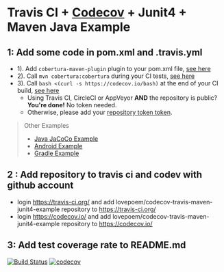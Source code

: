 
Travis CI + [Codecov][0] + Junit4 + Maven Java Example
===============================
## 1: Add some code in  pom.xml and .travis.yml
* 1). Add `cobertura-maven-plugin` plugin to your pom.xml file, [see here](https://github.com/lovepoem/codecov-travis-maven-junit4-example/blob/master/pom.xml#L39-L50)
* 2). Call `mvn cobertura:cobertura` during your CI tests, [see here](https://github.com/lovepoem/codecov-travis-maven-junit4-example/blob/master/.travis.yml#L4)
* 3). Call `bash <(curl -s https://codecov.io/bash)` at the end of your CI build, [see here](https://github.com/lovepoem/codecov-travis-maven-junit4-example/blob/master/.travis.yml#L7)
  - Using Travis CI, CircleCI or AppVeyor **AND** the repository is public? **You're done!** No token needed.
  - Otherwise, please add your [repository token token][5].

> Other Examples
> - [Java JaCoCo Example][1]
> - [Android Example][3]
> - [Gradle Example][2]


[0]: https://codecov.io/
[1]: https://github.com/codecov/example-java
[2]: https://github.com/codecov/example-gradle
[3]: https://github.com/codecov/example-android
[5]: http://docs.codecov.io/docs/about-the-codecov-bash-uploader#section-upload-token

## 2 : Add repository to travis ci and codev with github account 

  - login https://travis-ci.org/ and add lovepoem/codecov-travis-maven-junit4-example repository to https://travis-ci.org/
  - login https://codecov.io/ and add lovepoem/codecov-travis-maven-junit4-example repository to https://codecov.io/

## 3: Add test coverage rate to README.md
[![Build Status](https://travis-ci.org/lovepoem/codecov-travis-maven-junit4-example.svg?branch=master)](https://travis-ci.org/lovepoem/codecov-travis-maven-junit4-example)
[![codecov](https://codecov.io/gh/lovepoem/codecov-travis-maven-junit4-example/branch/master/graph/badge.svg)](https://codecov.io/gh/lovepoem/codecov-travis-maven-junit4-example)
